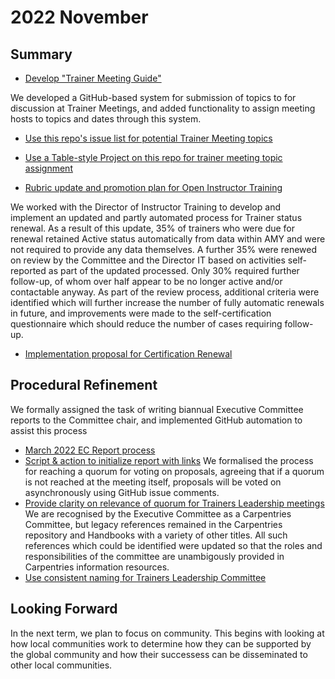 # 2022 November

## Summary

<!-- #region -->

 - [Develop "Trainer Meeting Guide" ](https://github.com/carpentries/trainers/issues/201)
 
 We developed a GitHub-based system for submission of topics to for discussion at Trainer Meetings, and added functionality to assign meeting hosts to topics and dates through this system. 
 - [Use this repo's issue list for potential Trainer Meeting topics](https://github.com/carpentries/trainers/issues/180)
 - [Use a Table-style Project on this repo for trainer meeting topic assignment](https://github.com/carpentries/trainers/issues/181)



 

 - [Rubric update and promotion plan for Open Instructor Training](https://github.com/carpentries/trainers/issues/172)

We worked with the Director of Instructor Training to develop and implement an updated and partly automated process for Trainer status renewal. As a result of this update, 35% of trainers who were due for renewal retained Active status automatically from data within AMY and were not required to provide any data themselves. A further 35% were renewed on review by the Committee and the Director IT based on activities self-reported as part of the updated processed. Only 30% required further follow-up, of whom over half appear to be no longer active and/or contactable anyway.
As part of the review process, additional criteria were identified which will further increase the number of fully automatic renewals in future, and improvements were made to the self-certification questionnaire which should reduce the number of cases requiring follow-up.
 - [Implementation proposal for Certification Renewal](https://github.com/carpentries/trainers/issues/167)
 


## Procedural Refinement

We formally assigned the task of writing biannual Executive Committee reports to the Committee chair, and implemented GitHub automation to assist this process
 - [March 2022 EC Report process](https://github.com/carpentries/trainers/issues/168)
 - [Script & action to initialize report with links](https://github.com/carpentries/trainers/pull/187)
We formalised the process for reaching a quorum for voting on proposals, agreeing that if a quorum is not reached at the meeting itself, proposals will be voted on asynchronously using GitHub issue comments. 
 - [Provide clarity on relevance of quorum for Trainers Leadership meetings](https://github.com/carpentries/trainers/issues/164)
We are recognised by the Executive Committee as a Carpentries Committee, but legacy references remained in the Carpentries repository and Handbooks with a variety of other titles. All such references which could be identified were updated so that the roles and responsibilities of the committee are unambigously provided in Carpentries information resources.
 - [Use consistent naming for Trainers Leadership Committee](https://github.com/carpentries/trainers/issues/193)
 
 <!-- #endregion -->

## Looking Forward 

In the next term, we plan to focus on community. This begins with looking at how local communities work to determine how they can be supported by the global community and how their successess can be disseminated to other local communities. 
